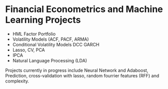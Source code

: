 # Financial Econometrics and Machine Learning Projects
- HML Factor Portfolio
- Volatility Models (ACF, PACF, ARMA)
- Conditional Volatility Models DCC GARCH
- Lasso, CV, PCA
- IPCA
- Natural Language Processing (LDA)

Projects currently in progress include Neural Network and Adaboost, Prediction, cross-validation with lasso, random fourrier features (RFF) and complexity.
